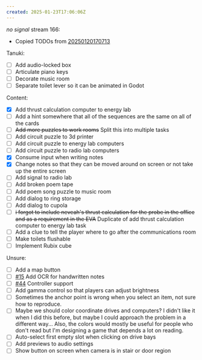 ```yaml
---
created: 2025-01-23T17:06:06Z
---
```


_no signal_ stream 166:
- Copied TODOs from [20250120170713](20250120170713.md)

Tanuki:
- [ ] Add audio-locked box
- [ ] Articulate piano keys
- [ ] Decorate music room
- [ ] Separate toilet lever so it can be animated in Godot

Content:
- [x] Add thrust calculation computer to energy lab
- [ ] Add a hint somewhere that all of the sequences are the same on all of the cards
- [ ] ~~Add more puzzles to work rooms~~ Split this into multiple tasks
- [ ] Add circuit puzzle to 3d printer
- [ ] Add circuit puzzle to energy lab computers
- [ ] Add circuit puzzle to radio lab computers
- [x] Consume input when writing notes
- [x] Change notes so that they can be moved around on screen or not take up the entire screen
- [ ] Add signal to radio lab
- [ ] Add broken poem tape
- [ ] Add poem song puzzle to music room
- [ ] Add dialog to ring storage
- [ ] Add dialog to cupola
- [ ] ~~i forgot to include neveah's thrust calculation for the probe in the office and as a requirement in the EVA~~ Duplicate of add thrust calculation computer to energy lab task
- [ ] Add a clue to tell the player where to go after the communications room
- [ ] Make toilets flushable
- [ ] Implement Rubix cube

Unsure:
- [ ] Add a map button
- [ ] [#15](https://gitea.arcturuscollective.com/exodrifter/lost-contact/issues/15) Add OCR for handwritten notes
- [ ] [#44](https://gitea.arcturuscollective.com/exodrifter/lost-contact/issues/44) Controller support
- [ ] Add gamma control so that players can adjust brightness
- [ ] Sometimes the anchor point is wrong when you select an item, not sure how to reproduce.
- [ ] Maybe we should color coordinate drives and computers? I didn't like it when I did this before, but maybe I could approach the problem in a different way... Also, the colors would mostly be useful for people who don't read but I'm designing a game that depends a lot on reading.
- [ ] Auto-select first empty slot when clicking on drive bays
- [ ] Add previews to audio settings
- [ ] Show button on screen when camera is in stair or door region
